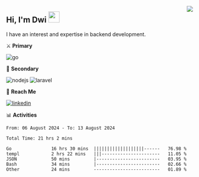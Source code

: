 [<img src="https://komarev.com/ghpvc/?username=masred&color=green&style=flat-square&label=Profile+Views" align="right">](github.com/masred)

## Hi, I'm Dwi <img src="https://raw.githubusercontent.com/MartinHeinz/MartinHeinz/master/wave.gif" width="30px">

I have an interest and expertise in backend development.

⚔️ **Primary**

![go](https://img.shields.io/badge/---?logo=go&label=Golang&style=social)

🔪 **Secondary**

![nodejs](https://img.shields.io/badge/---?logo=node.js&label=Node.js&style=social&logoColor=green)
![laravel](https://img.shields.io/badge/---?logo=laravel&label=Laravel&style=social)

🔗 **Reach Me**

[![linkedin](https://img.shields.io/badge/---?logo=linkedin&label=LinkedIn&style=social)](https://linkedin.com/in/dwifitriyanto)

📊 **Activities**

<!--START_SECTION:waka-->

```all_time
From: 06 August 2024 - To: 13 August 2024

Total Time: 21 hrs 2 mins

Go               16 hrs 30 mins  |||||||||||||||||||------   76.98 %
templ            2 hrs 22 mins   |||----------------------   11.05 %
JSON             50 mins         |------------------------   03.95 %
Bash             34 mins         |------------------------   02.66 %
Other            24 mins         -------------------------   01.89 %
```

<!--END_SECTION:waka-->
